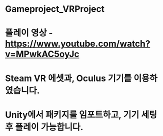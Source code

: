 # Gameproject_VRProject
#
# 플레이 영상 - https://www.youtube.com/watch?v=MPwkAC5oyJc
#
# Steam VR 에셋과, Oculus 기기를 이용하였습니다. 
#
# Unity에서 패키지를 임포트하고, 기기 세팅 후 플레이 가능합니다. 
